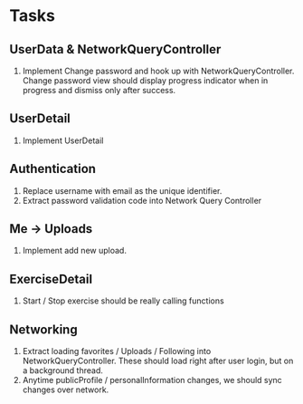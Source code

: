 #  Tasks

## UserData & NetworkQueryController
1. Implement Change password and hook up with NetworkQueryController. Change password view should display progress indicator when in progress and dismiss only after success.

## UserDetail
1. Implement UserDetail

## Authentication
1. Replace username with email as the unique identifier.
2. Extract password validation code into Network Query Controller

## Me -> Uploads
1. Implement add new upload.

## ExerciseDetail
1. Start / Stop exercise should be really calling functions

## Networking
1.  Extract loading favorites / Uploads / Following into NetworkQueryController. These should load right after user login, but on a background thread.
2.  Anytime publicProfile / personalInformation changes, we should sync changes over network.
